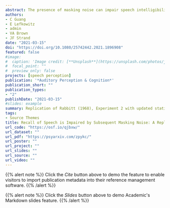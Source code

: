 ```yaml
---
abstract: The presence of masking noise can impair speech intelligibility and increase the cognitive resources necessary to understand speech. The first study to demonstrate the negative cognitive consequences of noisy speech—published by Rabbitt in 1968—found that participants had poorer recall for aurally presented digits early in a list when later digits were presented in noise relative to quiet. However, despite being cited nearly 500 times and providing the foundation for a wealth of subsequent research on the topic, the original study has never been directly replicated. Here we report a replication attempt of that study with a large online sample and tested the robustness of the results to a variety of scoring and analytical techniques. We replicated the key finding that listening to speech in noise impairs recall for items that came earlier in the list. The results were consistent when we used the original analytical technique (an ANOVA) and a more powerful analytical technique (generalized linear mixed effects models) that was not available when the original paper was published. These findings support the claim that effortful listening can interfere with encoding or rehearsal of previously presented information.
authors:
- C Guang
- E Lefkowitz
- admin
- VA Brown
- JF Strand
date: "2021-03-15"
doi: "https://doi.org/10.1080/25742442.2021.1896908"
featured: false
#image:
#  caption: 'Image credit: [**Unsplash**](https://unsplash.com/photos/jdD8gXaTZsc)'
#  focal_point: ""
#  preview_only: false
projects: [speech perception]
publication: '*Auditory Perception & Cognition*'
publication_short: ""
publication_types:
- "2"
publishDate: "2021-03-15"
#slides: example
summary: Replication of Rabbitt (1968), Experiment 2 with updated statistical methods
tags:
- Source Themes
title: Recall of Speech is Impaired by Subsequent Masking Noise: A Replication of Rabbitt (1968) Experiment 2
url_code: "https://osf.io/qjbxw/"
url_dataset: ""
url_pdf: "https://psyarxiv.com/zpykc/"
url_poster: ""
url_project: ""
url_slides: ""
url_source: ""
url_video: ""
---
```


{{% alert note %}}
Click the *Cite* button above to demo the feature to enable visitors to import publication metadata into their reference management software.
{{% /alert %}}

{{% alert note %}}
Click the *Slides* button above to demo Academic's Markdown slides feature.
{{% /alert %}}

